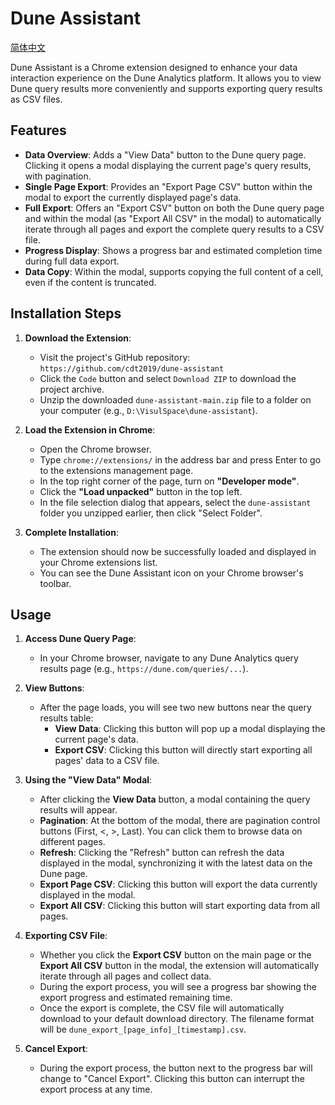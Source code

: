 # Dune Assistant

[简体中文](README.zh-CN.md)

Dune Assistant is a Chrome extension designed to enhance your data interaction experience on the Dune Analytics platform. It allows you to view Dune query results more conveniently and supports exporting query results as CSV files.

## Features

*   **Data Overview**: Adds a "View Data" button to the Dune query page. Clicking it opens a modal displaying the current page's query results, with pagination.
*   **Single Page Export**: Provides an "Export Page CSV" button within the modal to export the currently displayed page's data.
*   **Full Export**: Offers an "Export CSV" button on both the Dune query page and within the modal (as "Export All CSV" in the modal) to automatically iterate through all pages and export the complete query results to a CSV file.
*   **Progress Display**: Shows a progress bar and estimated completion time during full data export.
*   **Data Copy**: Within the modal, supports copying the full content of a cell, even if the content is truncated.

## Installation Steps

1.  **Download the Extension**:
    *   Visit the project's GitHub repository: `https://github.com/cdt2019/dune-assistant`
    *   Click the `Code` button and select `Download ZIP` to download the project archive.
    *   Unzip the downloaded `dune-assistant-main.zip` file to a folder on your computer (e.g., `D:\VisulSpace\dune-assistant`).

2.  **Load the Extension in Chrome**:
    *   Open the Chrome browser.
    *   Type `chrome://extensions/` in the address bar and press Enter to go to the extensions management page.
    *   In the top right corner of the page, turn on **"Developer mode"**.
    *   Click the **"Load unpacked"** button in the top left.
    *   In the file selection dialog that appears, select the `dune-assistant` folder you unzipped earlier, then click "Select Folder".

3.  **Complete Installation**:
    *   The extension should now be successfully loaded and displayed in your Chrome extensions list.
    *   You can see the Dune Assistant icon on your Chrome browser's toolbar.

## Usage

1.  **Access Dune Query Page**:
    *   In your Chrome browser, navigate to any Dune Analytics query results page (e.g., `https://dune.com/queries/...`).

2.  **View Buttons**:
    *   After the page loads, you will see two new buttons near the query results table:
        *   **View Data**: Clicking this button will pop up a modal displaying the current page's data.
        *   **Export CSV**: Clicking this button will directly start exporting all pages' data to a CSV file.

3.  **Using the "View Data" Modal**:
    *   After clicking the **View Data** button, a modal containing the query results will appear.
    *   **Pagination**: At the bottom of the modal, there are pagination control buttons (First, <, >, Last). You can click them to browse data on different pages.
    *   **Refresh**: Clicking the "Refresh" button can refresh the data displayed in the modal, synchronizing it with the latest data on the Dune page.
    *   **Export Page CSV**: Clicking this button will export the data currently displayed in the modal.
    *   **Export All CSV**: Clicking this button will start exporting data from all pages.

4.  **Exporting CSV File**:
    *   Whether you click the **Export CSV** button on the main page or the **Export All CSV** button in the modal, the extension will automatically iterate through all pages and collect data.
    *   During the export process, you will see a progress bar showing the export progress and estimated remaining time.
    *   Once the export is complete, the CSV file will automatically download to your default download directory. The filename format will be `dune_export_[page_info]_[timestamp].csv`.

5.  **Cancel Export**:
    *   During the export process, the button next to the progress bar will change to "Cancel Export". Clicking this button can interrupt the export process at any time.
